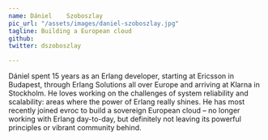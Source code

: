 ```yaml
---
name: Dániel	Szoboszlay
pic_url: "/assets/images/daniel-szoboszlay.jpg"
tagline: Building a European cloud
github:
twitter: dszoboszlay

---
```

Dániel spent 15 years as an Erlang developer, starting at Ericsson in Budapest, through Erlang Solutions all over Europe and arriving at Klarna in Stockholm. He loves working on the challenges of system reliability and scalability: areas where the power of Erlang really shines. He has most recently joined evroc to build a sovereign European cloud – no longer working with Erlang day-to-day, but definitely not leaving its powerful principles or vibrant community behind.
